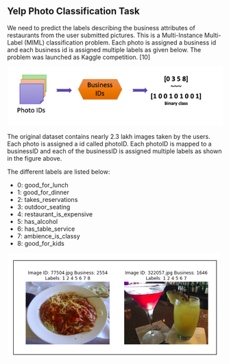 ## Yelp Photo Classification Task

We need to predict the labels describing the business attributes of restaurants from the user submitted pictures. This is a Multi-Instance Multi-Label (MIML) classification problem. Each photo is assigned a business id and each business id is assigned multiple labels as given below.
The problem was launched as Kaggle competition. [10]

![Overview](/overview.png)

The original dataset contains nearly 2.3 lakh images taken by the users. Each photo is assigned a id called photoID. Each photoID is mapped to a businessID and each of the businessID is assigned multiple labels as shown in the figure above.

The different labels are listed below:
- 0: good_for_lunch
- 1: good_for_dinner
- 2: takes_reservations
- 3: outdoor_seating
- 4: restaurant_is_expensive
- 5: has_alcohol
- 6: has_table_service
- 7: ambience_is_classy
- 8: good_for_kids 



![Example](/example.png)

 
<!--You can use the [editor on GitHub](https://github.com/akshaym96/Computer-Vision-Project/edit/master/README.md) to maintain and preview the content for your website in Markdown files.

<!--Whenever you commit to this repository, GitHub Pages will run [Jekyll](https://jekyllrb.com/) to rebuild the pages in your site, from the content in your Markdown files. 

<!-- ### Markdown

<!-- Markdown is a lightweight and easy-to-use syntax for styling your writing. It includes conventions for

 ```markdown
<!-- Syntax highlighted code block

<!-- # Header 1
<!--  ## Header 2
<!-- ### Header 3

<!--- Bulleted
<!-- - List

<!--1. Numbered
<!--2. List

<!--**Bold** and _Italic_ and `Code` text 

<!--[Link](url) 
```




### Method-1 SIFT, Random Forest


In this method, features for both train and test images were extracted using SIFT. Then these descriptors were used to build clusters using K-Means. The clusters from K-Means are used to build the histograms for the train and test images. The extracted histograms are fed to 9 Random Forest Classifier for training and testing one 9 different available labels.


![RandomForest](/random_forest.png)


Feature Extraction time:-
- Train Images:-   15 hours 37 minutes 37 seconds
- Test Images:-     1 hour 22 minutes 26 secs.
- K-means clustering :-  3 hours  7 minutes 48 secs.
- Training time:-  1 minute 34 secs.
- Testing Time:-  30.5867 secs.
Results:- 
Accuracy:-
Strict Match:-  36.7031 %
One Mismatch:-  40.8372%
Two Mismatch:-  51.2016%

### Method-2  VGG + Fisher vectors

In this method, we use image features extracted by VGG model, run fisher vectors over the features to get the global descriptors and train a Multi-Output SVC which is used as the classifier. Since the data set is of varied image sizes, we are taking only 500*375*3 image sizes. There are 2 types of preprocessing on images were, one is direct resize to 224*224*3 and other method is taking 7 cropped images averages which overlap at various positions of the image.

### - VGG

The image features are extracted using a pre-trained VGG-16 model. In this model the last 3 layers have been removed mainly the fully connected layer, Relu and Dropout. So the outputs of the model are 4096. The architecture is as shown below.

![VGG](/VGG.png)


### - Fisher Vectors

Fisher Vectors was introduced in the paper, authored by F. Perronnin and C. Dance[1] and Florent Perronnin, Jorge Sánchez, and Thomas Mensink[2]. The FV is an image representation obtained by pooling local image features. It is frequently used as a global image descriptor in visual classification.
While the FV can be derived as a special, approximate, and improved case of the general Fisher Kernel framework, it is easy to describe directly. Let I=(x1,…,xN) be a set of D dimensional feature vectors (e.g. SIFT descriptors) extracted from an image. Let Θ=(μk,Σk,πk:k=1,…,K) be the parameters of a Gaussian Mixture Model fitting the distribution of descriptors. For each mode k, consider the mean and covariance deviation vectors. The FV of image I is the stacking of the vectors uk and then of the vectors vk for each of the K modes in the Gaussian mixtures.

![Fisher](/fisher.png)


For implementation , GGMM uses Cuda via CudaMat was used to generate the Gaussian Mixture Model[3][4].
Regarding Fisher Vector python implementation, there is no library implementation. So we used a reference implementation[5]  and modified it accordingly to fit the GGMM model.

![Fisher-VGG](/fisher-vgg.png)


### Method 3 - Res-Net + Multi-Output SVM Classifier

Res-Net50 and Res-Net10 was experimented and the behavior and performance of both were studied. Res-Net101 ran for 4.2 hours and Res-net50 took comparatively less time of 3.5 hours. In Res-Net101 model, a dropout layer of 0.2 and the linear layer was added in the end to prevent overfitting and to bring down the count of layers from 4096 to 2048 before feeding it to the model. The performance of Res-Net101 was higher than the Res-Net50. A slight increase in accuracy of 1.9% was seen. 

Features from the Res-Net was fed to the Multi-Output SVM model since they are less prone to overfitting. The Res-Net network is fine-tuned as above and can be fine-tuned some more in several different ways. It gives the user more freedom to access and modify the parts of the network which fairly affects the outcome. 


### Method 4 - SIFT + Ensemble model

This model uses Bag of visual words to extract the features using SIFT with a dense sampling of stride 50 and scale of 20. Then the image id is mapped with each of the business ids. Many pictures would have been taken in the same restaurant. So all these pictures will be mapped to the same business id and their labels. Then an ensemble model was built consisting of scikit-learn models (Decision tree Classifier, Random Forest Classifier, Nearest Neighbors, GradientBoostingClassifier, SGDClassifier). These sklearn models are fed to Multi-Output classifier since the labels in our problem is an array of values containing 0 and 1. Using an ensemble of models for predicting is proving to give better results than using a single model. The results of all the models are compared and the result predicted by most of the models is taken as the output. In case, all the models give a varied result, the prediction of the model with the highest accuracy is taken as the final prediction. But in these models, there is less power given to the user to work with the parameters which affect the outcome of each of the model. For this data and for the various Res-Net architectures and parameters I tried above, Res-Net performs better in this case.


### Method 5 - AlexNet + OneVsRestClassifier

In this method, we have used features from the penultimate linear layer which outputs 4096 dim vector.  These features are then fed to OneVsRestClassifier for training and testing. 

![alexNet](/alexnet.png)

### References

- [1] F. Perronnin and C. Dance. Fisher kernels on visual vocabularies for image categorization. In Proc. CVPR, 2006.
- [2] Florent Perronnin, Jorge Sánchez, and Thomas Mensink. Improving the fisher kernel for large-scale image classification. In Proc. ECCV, 2010.
- [3] Documentation of Ggmm - http://ebattenberg.github.io/ggmm/cpu.html
- [4] GMMs using CUDA (via CUDAMat) - https://github.com/ebattenberg/ggmm
- [5] Fisher Code is used as reference code and modified - https://github.com/jacobgil/pyfishervector
- [6] VLFeat - http://www.vlfeat.org/api/fisher.html
- [7] Scikit Learn - https://scikit-learn.org/
- [8] Pytorch tutorials
- [9] Numpy - https://docs.scipy.org/doc/numpy/reference/
- [10] Kaggle - https://www.kaggle.com/c/yelp-restaurant-photo-classification

### To-Dos
- [ ] Training a deep learning model from scratch.


Thanks for stopping by!! :D
